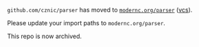 `github.com/cznic/parser` has moved to [`modernc.org/parser`](https://godoc.org/modernc.org/parser) ([vcs](https://gitlab.com/cznic/parser)).

Please update your import paths to `modernc.org/parser`.

This repo is now archived.
